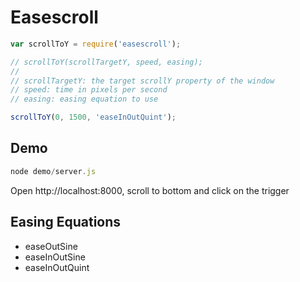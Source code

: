 # Easescroll

```js
var scrollToY = require('easescroll');

// scrollToY(scrollTargetY, speed, easing);
// 
// scrollTargetY: the target scrollY property of the window
// speed: time in pixels per second
// easing: easing equation to use

scrollToY(0, 1500, 'easeInOutQuint');

```

## Demo

```js
node demo/server.js
```
Open http://localhost:8000, scroll to bottom and click on the trigger

## Easing Equations

- easeOutSine
- easeInOutSine
- easeInOutQuint
